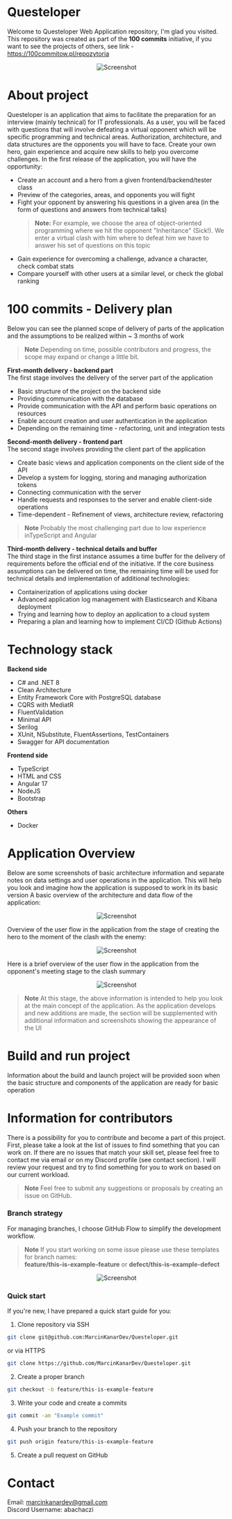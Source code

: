 # Questeloper

Welcome to Questeloper Web Application repository, I'm glad you visited. This repository was created as part of the **100 commits** initiative, if you want to see the projects of others, see link - https://100commitow.pl/repozytoria

<p align="center">
  <a >
    <img src="./assets/logo.png"
         alt="Screenshot">
  </a>
</p>

# About project

Questeloper is an application that aims to facilitate the preparation for an interview (mainly technical) for IT professionals. As a user, you will be faced with questions that will involve defeating a virtual opponent which will be specific programming and technical areas. Authorization, architecture, and data structures are the opponents you will have to face. Create your own hero, gain experience and acquire new skills to help you overcome challenges. In the first release of the application, you will have the opportunity: 
- Create an account and a hero from a given frontend/backend/tester class
- Preview of the categories, areas, and opponents you will fight
-  Fight your opponent by answering his questions in a given area (in the form of questions and answers from technical talks)
	 > **Note:** For example, we choose the area of object-oriented programming where we hit the opponent "Inheritance" (Sick!). We enter a virtual clash with him where to defeat him we have to answer his set of questions on this topic 
- Gain experience for overcoming a challenge, advance a character, check combat stats
- Compare yourself with other users at a similar level, or check the global ranking

# 100 commits - Delivery plan 
Below you can see the planned scope of delivery of parts of the application and the assumptions to be realized within ~ 3 months of work
> **Note** Depending on time, possible contributors and progress, the scope may expand or change a little bit. 

**First-month delivery - backend part** </br>
The first stage involves the delivery of the server part of the application
- Basic structure of the project on the backend side
- Providing communication with the database
- Provide communication with the API and perform basic operations on resources
- Enable account creation and user authentication in the application 
- Depending on the remaining time - refactoring, unit and integration tests

**Second-month delivery - frontend part** </br>
The second stage involves providing the client part of the application
- Create basic views and application components on the client side of the API
- Develop a system for logging, storing and managing authorization tokens
- Connecting communication with the server
- Handle requests and responses to the server and enable client-side operations
- Time-dependent - Refinement of views, architecture review, refactoring
> **Note** Probably the most challenging part due to low experience inTypeScript and Angular

**Third-month delivery - technical details and buffer** </br>
The third stage in the first instance assumes a time buffer for the delivery of requirements before the official end of the initiative. If the core business assumptions can be delivered on time, the remaining time will be used for technical details and implementation of additional technologies:
- Containerization of applications using docker
- Advanced application log management with Elasticsearch and Kibana deployment
- Trying and learning how to deploy an application to a cloud system
- Preparing a plan and learning how to implement CI/CD (Github Actions)

# Technology stack

**Backend side**
- C# and .NET 8
- Clean Architecture
- Entity Framework Core with PostgreSQL database
- CQRS with MediatR
- FluentValidation
- Minimal API
- Serilog
- XUnit, NSubstitute, FluentAssertions, TestContainers
- Swagger for API documentation

**Frontend side**
- TypeScript
- HTML and CSS
- Angular 17
- NodeJS
- Bootstrap

**Others**
- Docker

# Application Overview
Below are some screenshots of basic architecture information and separate notes on data settings and user operations in the application. This will help you look and imagine how the application is supposed to work in its basic version
A basic overview of the architecture and data flow of the application:

<p align="center">
  <a >
    <img src="./assets/app_overview.jpg"
         alt="Screenshot">
  </a>
</p>

Overview of the user flow in the application from the stage of creating the hero to the moment of the clash with the enemy:

<p align="center">
  <a >
    <img src="./assets/stage_one_flow.png"
         alt="Screenshot">
  </a>
</p>

Here is a brief overview of the user flow in the application from the opponent's meeting stage to the clash summary

<p align="center">
  <a >
    <img src="./assets/stage_two_flow.png"
         alt="Screenshot">
  </a>
</p>

> **Note** At this stage, the above information is intended to help you look at the main concept of the application. As the application develops and new additions are made, the section will be supplemented with additional information and screenshots showing the appearance of the UI

# Build and run project
Information about the build and launch project will be provided soon when the basic structure and components of the application are ready for basic operation

# Information for contributors
There is a possibility for you to contribute and become a part of this project. First, please take a look at the list of issues to find something that you can work on. If there are no issues that match your skill set, please feel free to contact me via email or on my Discord profile (see contact section). I will review your request and try to find something for you to work on based on our current workload.

> **Note** Feel free to submit any suggestions or proposals by creating an issue on GitHub.

### Branch strategy

For managing branches, I choose GitHub Flow to simplify the development workflow.

> **Note** If you start working on some issue please use these templates for branch names: <br> **feature/this-is-example-feature** or **defect/this-is-example-defect**

<p align="center">
  <a >
    <img src="./assets/GitFlow.png"
         alt="Screenshot">
  </a>
</p>

### Quick start

If you're new, I have prepared a quick start guide for you:

1. Clone repository via SSH
```sh
git clone git@github.com:MarcinKanarDev/Questeloper.git
```
or via HTTPS
```sh
git clone https://github.com/MarcinKanarDev/Questeloper.git
```
2. Create a proper branch

```sh
git checkout -b feature/this-is-example-feature
```
3. Write your code and create a commits

```sh
git commit -am "Example commit"
```
4. Push your branch to the repository

```sh
git push origin feature/this-is-example-feature
```
5. Create a pull request on GitHub

# Contact
Email: marcinkanardev@gmail.com </br>
Discord Username: abachaczi
